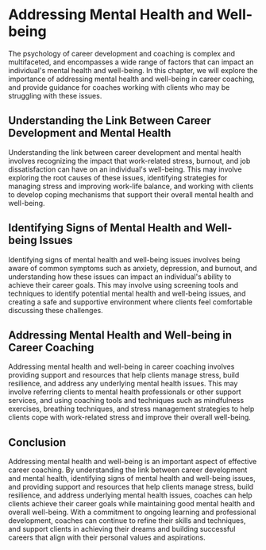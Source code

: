 Addressing Mental Health and Well-being
=====================================================================================================

The psychology of career development and coaching is complex and multifaceted, and encompasses a wide range of factors that can impact an individual's mental health and well-being. In this chapter, we will explore the importance of addressing mental health and well-being in career coaching, and provide guidance for coaches working with clients who may be struggling with these issues.

Understanding the Link Between Career Development and Mental Health
-------------------------------------------------------------------

Understanding the link between career development and mental health involves recognizing the impact that work-related stress, burnout, and job dissatisfaction can have on an individual's well-being. This may involve exploring the root causes of these issues, identifying strategies for managing stress and improving work-life balance, and working with clients to develop coping mechanisms that support their overall mental health and well-being.

Identifying Signs of Mental Health and Well-being Issues
--------------------------------------------------------

Identifying signs of mental health and well-being issues involves being aware of common symptoms such as anxiety, depression, and burnout, and understanding how these issues can impact an individual's ability to achieve their career goals. This may involve using screening tools and techniques to identify potential mental health and well-being issues, and creating a safe and supportive environment where clients feel comfortable discussing these challenges.

Addressing Mental Health and Well-being in Career Coaching
----------------------------------------------------------

Addressing mental health and well-being in career coaching involves providing support and resources that help clients manage stress, build resilience, and address any underlying mental health issues. This may involve referring clients to mental health professionals or other support services, and using coaching tools and techniques such as mindfulness exercises, breathing techniques, and stress management strategies to help clients cope with work-related stress and improve their overall well-being.

Conclusion
----------

Addressing mental health and well-being is an important aspect of effective career coaching. By understanding the link between career development and mental health, identifying signs of mental health and well-being issues, and providing support and resources that help clients manage stress, build resilience, and address underlying mental health issues, coaches can help clients achieve their career goals while maintaining good mental health and overall well-being. With a commitment to ongoing learning and professional development, coaches can continue to refine their skills and techniques, and support clients in achieving their dreams and building successful careers that align with their personal values and aspirations.
